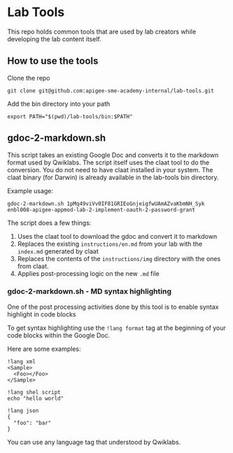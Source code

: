 # Lab Tools

This repo holds common tools that are used by lab creators while developing
the lab content itself.

## How to use the tools


Clone the repo

```shell script
git clone git@github.com:apigee-sme-academy-internal/lab-tools.git
```

Add the bin directory into your path

```shell script
export PATH="$(pwd)/lab-tools/bin:$PATH"
```

## gdoc-2-markdown.sh

This script takes an existing Google Doc and converts it to the markdown
format used by Qwiklabs. The script itself uses the claat tool to do the
conversion. You do not need to have claat installed in your system. The claat 
binary (for Darwin) is already available in the lab-tools bin directory.

Example usage:

```shell script
gdoc-2-markdown.sh 1pMq49viVv0IF81GRIEoGnjeigfwUAmAZvaKbmNH_Syk enbl008-apigee-appmod-lab-2-implement-oauth-2-password-grant
```

The script does a few things:

1. Uses the claat tool to download the gdoc and convert it to markdown
2. Replaces the existing `instructions/en.md` from your lab with the `index.md` generated by claat
3. Replaces the contents of the `instructions/img` directory with the ones from claat.
4. Applies post-processing logic on the new `.md` file


### gdoc-2-markdown.sh - MD syntax highlighting

One of the post processing activities done by this tool is to enable syntax highlight in code blocks

To get syntax highlighting use the `!lang format` tag at the beginning of your code blocks within the Google Doc.

Here are some examples:

```shell script
!lang xml
<Sample>
  <Foo></Foo>
</Sample>
```

```shell script
!lang shel script
echo "hello world"
```

```shell script
!lang json
{
  "foo": "bar"  
}
```

You can use any language tag that understood by Qwiklabs.